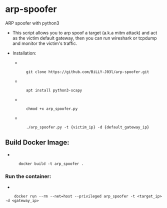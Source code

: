 # arp-spoofer
ARP spoofer with python3

- This script allows you to arp spoof a target (a.k.a mitm attack) and act as the victim default gateway, then you can run wireshark or tcpdump and monitor the victim's traffic.

- Installation:
    
    - 

            git clone https://github.com/BiLLY-J03l/arp-spoofer.git

    -

            apt install python3-scapy

    - 

            chmod +x arp_spoofer.py

    -

            ./arp_spoofer.py -t {victim_ip} -d {default_gateway_ip}

## Build Docker Image:

-

          docker build -t arp_spoofer .

### Run the container:

-

        docker run --rm --net=host --privileged arp_spoofer -t <target_ip> -d <gateway_ip>
